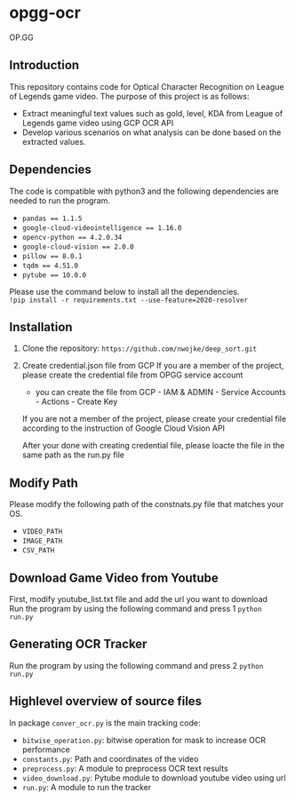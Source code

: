 # opgg-ocr
OP.GG

## Introduction
This repository contains code for Optical Character Recognition on League of Legends game video.
The purpose of this project is as follows:
- Extract meaningful text values such as gold, level, KDA from League of Legends game video using GCP OCR API
- Develop various scenarios on what analysis can be done based on the extracted values.

## Dependencies
The code is compatible with python3 and the following dependencies are needed to run the program.
- `pandas == 1.1.5`
- `google-cloud-videointelligence == 1.16.0`
- `opencv-python == 4.2.0.34`
- `google-cloud-vision == 2.0.0`
- `pillow == 8.0.1`
- `tqdm == 4.51.0`
- `pytube == 10.0.0`

Please use the command below to install all the dependencies.<br>
``` !pip install -r requirements.txt --use-feature=2020-resolver ```

## Installation
1. Clone the repository:
``` https://github.com/nwojke/deep_sort.git ```

2. Create credential.json file from GCP 
    If you are a member of the project, please create the credential file from OPGG service account
    - you can create the file from GCP - IAM & ADMIN - Service Accounts - Actions - Create Key<br>

    If you are not a member of the project, please create your credential file 
    according to the instruction of Google Cloud Vision API<br>

    After your done with creating credential file, please loacte the file in the same path as the run.py file

## Modify Path
Please modify the following path of the constnats.py file that matches your OS.
- `VIDEO_PATH`
- `IMAGE_PATH`
- `CSV_PATH`

## Download Game Video from Youtube
First, modify youtube_list.txt file and add the url you want to download <br>
Run the program by using the following command and press 1
``` python run.py ```

## Generating OCR Tracker
Run the program by using the following command and press 2
``` python run.py ```

## Highlevel overview of source files
In package `conver_ocr.py` is the main tracking code:
- `bitwise_operation.py`: bitwise operation for mask to increase OCR performance
- `constants.py`: Path and coordinates of the video
- `preprocess.py`: A module to preprocess OCR text results
- `video_download.py`: Pytube module to download youtube video using url
- `run.py`: A module to run the tracker
